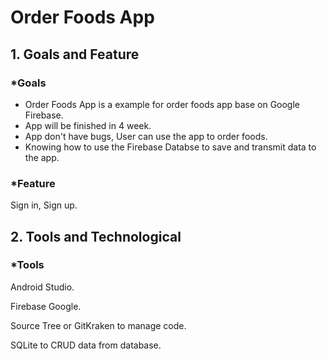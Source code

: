 # Order Foods App
## 1. Goals and Feature
### *Goals
- Order Foods App is a example for order foods app base on Google Firebase.
- App will be finished in 4 week.
- App don't have bugs, User can use the app to order foods.
- Knowing how to use the Firebase Databse to save and transmit data to the app.
### *Feature
Sign in, Sign up.
## 2. Tools and Technological
### *Tools
Android Studio.

Firebase Google.

Source Tree or GitKraken to manage code.

SQLite to CRUD data from database.
